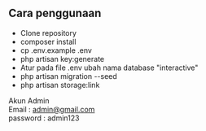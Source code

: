<h2>Cara penggunaan</h2>

- Clone repository
- composer install
- cp .env.example .env
- php artisan key:generate
- Atur pada file .env ubah nama database "interactive"
- php artisan migration --seed
- php artisan storage:link

Akun Admin <br>
Email : admin@gmail.com <br>
password : admin123
